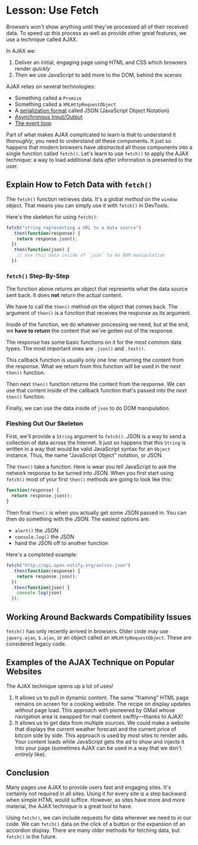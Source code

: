 # Lesson: Use Fetch

Browsers won't show anything until they've processed all of their received data. To speed up this process as well as provide other great features, we use a technique called AJAX.

In AJAX we:

1. Deliver an initial, engaging page using HTML and CSS which browsers render _quickly_
2. _Then_ we use JavaScript to add more to the DOM, behind the scenes

AJAX relies on several technologies:

- Something called a `Promise`
- Something called a `XMLHttpRequestObject`
- A [serialization format](https://en.wikipedia.org/wiki/Serialization) called JSON (JavaScript Object Notation)
- [Asynchronous Input/Output](https://developer.mozilla.org/en-US/docs/Learn/JavaScript/Asynchronous/Introducing)
- [The event loop](https://developer.mozilla.org/en-US/docs/Web/JavaScript/EventLoop)

Part of what makes AJAX complicated to learn is that to understand it _thoroughly_, you need to understand _all_ these components. It just so happens that modern browsers have _abstracted_ all those components into a single function called `fetch()`. Let's learn to use `fetch()` to apply the AJAX technique: a way to load additional data _after_ information is presented to the user.

## Explain How to Fetch Data with `fetch()`

The `fetch()` function retrieves data. It's a global _method_ on the `window` object. That means you can simply use it with `fetch()` in DevTools.

Here's the skeleton for using `fetch()`:

```js
fetch("string representing a URL to a data source")
  .then(function(response) {
    return response.json();
  })
  .then(function(json) {
    // Use this data inside of `json` to do DOM manipulation
  })
```

### `fetch()` Step-By-Step

The function above returns an object that represents what the data source sent back. It does **not** return the actual content.

We have to call the `then()` method on the object that comes back. The argument of `then()` is a function that receives the response as its argument.

Inside of the function, we do whatever processing we need, but at the end, we **have to return** the content that we've gotten out of the response.

The response has some basic functions on it for the most common data types. The most important ones are `.json()` and `.text()`.

This callback function is usually only one line: returning the content from the response. What we return from this function will be used in the _next_ `then()` function.

Then next `then()` function returns the content from the response. We can use that content inside of the callback function that's passed into the _next_ `then()` function.

Finally, we can use the data inside of `json` to do DOM manipulation.

### Fleshing Out Our Skeleton

First, we'll provide a `String` argument to `fetch()`. JSON is a way to send a collection of data across the Internet. It just so happens that this `String` is written in a way that would be valid JavaScript syntax for an `Object` instance. Thus, the name "JavaScript Object" notation, or JSON.

The `then()` take a function. Here is wear you tell JavaScript to ask the network response to be turned into JSON. When you first start using `fetch()` most of your first `then()` methods are going to look like this:

```js
function(response) {
  return response.json();
}
```

Then final `then()` is when you actually get some JSON passed in. You can then do something with the JSON. The easiest options are:

- `alert()` the JSON
- `console.log()` the JSON
- hand the JSON off to another function

Here's a completed example:

```js
fetch("http://api.open-notify.org/astros.json")
  .then(function(response) {
    return response.json();
  })
  .then(function(json) {
    console.log(json)
  });
```

## Working Around Backwards Compatibility Issues

`fetch()` has only recently arrived in browsers. Older code may use `jquery.ajax`, `$.ajax`, or an object called an `XMLHttpRequestObject`. These are considered legacy code.

## Examples of the AJAX Technique on Popular Websites

The AJAX technique opens up a lot of uses!

1. It allows us to pull in dynamic content. The same "framing" HTML page remains on screen for a cooking website. The recipe on display updates _without_ page load. This approach with pioneered by GMail whose navigation area is swapped for mail content swiftly—thanks to AJAX!
2. It allows us to get data from multiple sources. We could make a website that displays the current weather forecast and the current price of bitcoin side by side. This approach is used by most sites to render ads. Your content loads while JavaScript gets the ad to show and injects it into your page (sometimes AJAX can be used in a way that we don't _entirely_ like).

## Conclusion

Many pages use AJAX to provide users fast and engaging sites. It's certainly not required in all sites. Using it for every site is a step backward when simple HTML would suffice. However, as sites have more and more material, the AJAX technique is a great tool to have.

Using `fetch()`, we can include requests for data wherever we need to in our code. We can `fetch()` data on the click of a button or the expansion of an accordion display. There are many older methods for fetching data, but `fetch()` is the future.
